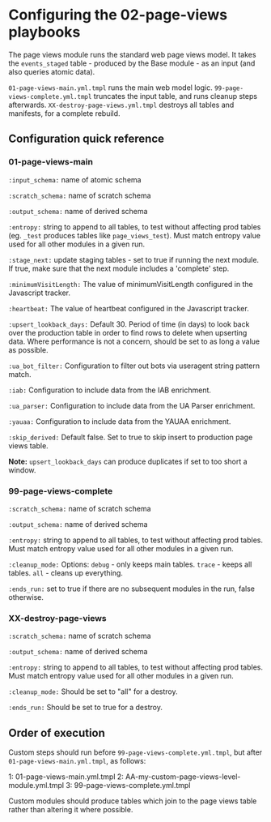 # Configuring the 02-page-views playbooks

The page views module runs the standard web page views model. It takes the `events_staged` table - produced by the Base module - as an input (and also queries atomic data).

`01-page-views-main.yml.tmpl` runs the main web model logic. `99-page-views-complete.yml.tmpl` truncates the input table, and runs cleanup steps afterwards. `XX-destroy-page-views.yml.tmpl` destroys all tables and manifests, for a complete rebuild.

## Configuration quick reference

### 01-page-views-main

`:input_schema:`       name of atomic schema

`:scratch_schema:`     name of scratch schema  

`:output_schema:`      name of derived schema

`:entropy:`            string to append to all tables, to test without affecting prod tables (eg. `_test` produces tables like `page_views_test`). Must match entropy value used for all other modules in a given run.

`:stage_next:`         update staging tables - set to true if running the next module. If true, make sure that the next module includes a 'complete' step.

`:minimumVisitLength:` The value of minimumVisitLength configured in the Javascript tracker.

`:heartbeat:`          The value of heartbeat configured in the Javascript tracker.

`:upsert_lookback_days:`    Default 30. Period of time (in days) to look back over the production table in order to find rows to delete when upserting data. Where performance is not a concern, should be set to as long a value as possible.

`:ua_bot_filter:`      Configuration to filter out bots via useragent string pattern match.

`:iab:`                Configuration to include data from the IAB enrichment.

`:ua_parser:`          Configuration to include data from the UA Parser enrichment.

`:yauaa:`              Configuration to include data from the YAUAA enrichment.

`:skip_derived:`       Default false. Set to true to skip insert to production page views table.

**Note:** `upsert_lookback_days` can produce duplicates if set to too short a window.

### 99-page-views-complete

`:scratch_schema:`     name of scratch schema

`:output_schema:`      name of derived schema

`:entropy:`            string to append to all tables, to test without affecting prod tables. Must match entropy value used for all other modules in a given run.

`:cleanup_mode:`       Options: `debug` - only keeps main tables. `trace` - keeps all tables. `all` - cleans up everything.

`:ends_run:`           set to true if there are no subsequent modules in the run, false otherwise.

### XX-destroy-page-views

`:scratch_schema:`     name of scratch schema

`:output_schema:`      name of derived schema

`:entropy:`            string to append to all tables, to test without affecting prod tables. Must match entropy value used for all other modules in a given run.

`:cleanup_mode:`       Should be set to "all" for a destroy.

`:ends_run:`           Should be set to true for a destroy.

## Order of execution

Custom steps should run before `99-page-views-complete.yml.tmpl`, but after `01-page-views-main.yml.tmpl`, as follows:

1: 01-page-views-main.yml.tmpl
2: AA-my-custom-page-views-level-module.yml.tmpl
3: 99-page-views-complete.yml.tmpl

Custom modules should produce tables which join to the page views table rather than altering it where possible.
